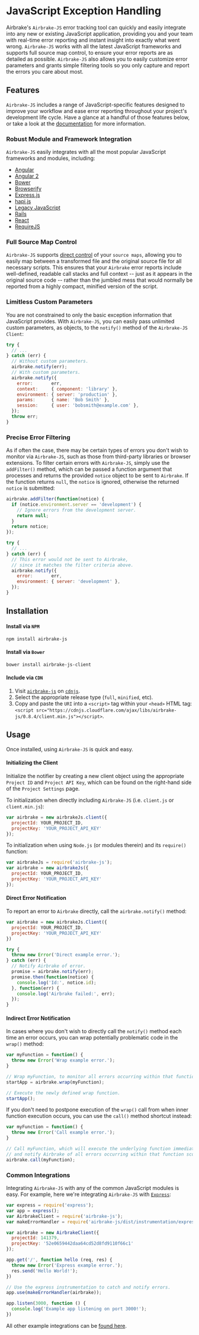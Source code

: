 # JavaScript Exception Handling

Airbrake's `Airbrake-JS` error tracking tool can quickly and easily integrate into any new or existing JavaScript application, providing you and your team with real-time error reporting and instant insight into exactly what went wrong.  `Airbrake-JS` works with all the latest JavaScript frameworks and supports full source map control, to ensure your error reports are as detailed as possible.  `Airbrake-JS` also allows you to easily customize error parameters and grants simple filtering tools so you only capture and report the errors you care about most.

## Features

`Airbrake-JS` includes a range of JavaScript-specific features designed to improve your workflow and ease error reporting throughout your project's development life cycle.  Have a glance at a handful of those features below, or take a look at the [documentation](https://github.com/airbrake/airbrake-js) for more information.

### Robust Module and Framework Integration

`Airbrake-JS` easily integrates with all the most popular JavaScript frameworks and modules, including:

- [Angular](https://github.com/airbrake/airbrake-js/blob/master/examples/angular)
- [Angular 2](https://github.com/airbrake/airbrake-js/blob/master/examples/angular-2)
- [Bower](https://github.com/airbrake/airbrake-js/blob/master/examples/bower-wiredep)
- [Browserify](https://github.com/airbrake/airbrake-js/blob/master/examples/browserify)
- [Express.js](https://github.com/airbrake/airbrake-js/blob/master/examples/express)
- [hapi.js](https://github.com/airbrake/airbrake-js/blob/master/examples/hapi)
- [Legacy JavaScript](https://github.com/airbrake/airbrake-js/blob/master/examples/legacy)
- [Rails](https://github.com/airbrake/airbrake-js/blob/master/examples/rails)
- [React](https://github.com/airbrake/airbrake-js/blob/master/examples/react)
- [RequireJS](https://github.com/airbrake/airbrake-js/blob/master/examples/requirejs)

### Full Source Map Control

`Airbrake-JS` supports [direct control](https://github.com/airbrake/airbrake-js#source-map) of your `source maps`, allowing you to easily map between a transformed file and the original source file for all necessary scripts.  This ensures that your `Airbrake` error reports include well-defined, readable call stacks and full context -- just as it appears in the original source code -- rather than the jumbled mess that would normally be reported from a highly compact, minified version of the script. 

### Limitless Custom Parameters

You are not constrained to only the basic exception information that JavaScript provides.  With `Airbrake-JS`, you can easily pass unlimited custom parameters, as objects, to the `notify()` method of the `Airbrake-JS Client`:

```js
try {
  // ...
} catch (err) {
  // Without custom parameters.
  airbrake.notify(err);
  // With custom parameters.
  airbrake.notify({
    error:       err,
    context:     { component: 'library' },
    environment: { server: 'production' },
    params:      { name: 'Bob Smith' },
    session:     { user: 'bobsmith@example.com' },
  });
  throw err;
}
```

### Precise Error Filtering

As if often the case, there may be certain types of errors you don't wish to monitor via `Airbrake-JS`, such as those from third-party libraries or browser extensions.  To filter certain errors with `Airbrake-JS`, simply use the `addFilter()` method, which can be passed a function argument that processes and returns the provided `notice` object to be sent to `Airbrake`.  If the function returns `null`, the `notice` is ignored, otherwise the returned `notice` is submitted:

```js
airbrake.addFilter(function(notice) {
  if (notice.environment.server == 'development') {
    // Ignore errors from the development server.
    return null;
  }
  return notice;
});

try {
  // ...
} catch (err) {
  // This error would not be sent to Airbrake, 
  // since it matches the filter criteria above.
  airbrake.notify({
    error:       err,
    environment: { server: 'development' },
  });
}
```

## Installation

#### Install via `NPM`

```
npm install airbrake-js
```

#### Install via `Bower`

```
bower install airbrake-js-client
```

#### Include via `CDN`

1. Visit [`airbrake-js`](https://cdnjs.com/libraries/airbrake-js) on [`cdnjs`](https://cdnjs.com/libraries/airbrake-js).
2. Select the appropriate release type (`full`, `minified`, etc).
3. Copy and paste the `URI` into a `<script>` tag within your `<head>` HTML tag: `<script src="https://cdnjs.cloudflare.com/ajax/libs/airbrake-js/0.8.4/client.min.js"></script>`.

## Usage

Once installed, using `Airbrake-JS` is quick and easy.

#### Initializing the Client

Initialize the notifier by creating a new client object using the appropriate `Project ID` and `Project API Key`, which can be found on the right-hand side of the `Project Settings` page.

To initialization when directly including `Airbrake-JS` (i.e. `client.js` or `client.min.js`):

```js
var airbrake = new airbrakeJs.client({
  projectId: YOUR_PROJECT_ID,
  projectKey: 'YOUR_PROJECT_API_KEY'
});
```

To initialization when using `Node.js` (or modules therein) and its `require()` function:

```js
var airbrakeJs = require('airbrake-js');
var airbrake = new airbrakeJs({
  projectId: YOUR_PROJECT_ID,
  projectKey: 'YOUR_PROJECT_API_KEY'
});
```

#### Direct Error Notification

To report an error to `Airbrake` directly, call the `airbrake.notify()` method:

```js
var airbrake = new airbrakeJs.Client({
  projectId: YOUR_PROJECT_ID, 
  projectKey: 'YOUR_PROJECT_API_KEY'
})

try {
  throw new Error('Direct example error.');
} catch (err) {
  // Notify Airbrake of error.
  promise = airbrake.notify(err);
  promise.then(function(notice) {
    console.log('Id:', notice.id);
  }, function(err) {
    console.log('Airbrake failed:', err);
  });
}
```

#### Indirect Error Notification

In cases where you don't wish to directly call the `notify()` method each time an error occurs, you can wrap potentially problematic code in the `wrap()` method:

```js
var myFunction = function() {
  throw new Error('Wrap example error.');
}

// Wrap myFunction, to monitor all errors occurring within that function scope.
startApp = airbrake.wrap(myFunction);

// Execute the newly defined wrap function.
startApp();
```

If you don't need to postpone execution of the `wrap()` call from when inner function execution occurs, you can use the `call()` method shortcut instead:

```js
var myFunction = function() {
  throw new Error('Call example error.');
}

// Call myFunction, which will execute the underlying function immediately
// and notify Airbrake of all errors occurring within that function scope.
airbrake.call(myFunction);
```

### Common Integrations

Integrating `Airbrake-JS` with any of the common JavaScript modules is easy.  For example, here we're integrating `Airbrake-JS` with [`Express`](https://expressjs.com/):

```js
var express = require('express');
var app = express();
var AirbrakeClient = require('airbrake-js');
var makeErrorHandler = require('airbrake-js/dist/instrumentation/express');

var airbrake = new AirbrakeClient({
  projectId: 141379, 
  projectKey: '52e0659442daa64cd52d8fd9110f66c1'
});

app.get('/', function hello (req, res) {
  throw new Error('Express example error.');
  res.send('Hello World!');
})

// Use the express instrumentation to catch and notify errors.
app.use(makeErrorHandler(airbrake));

app.listen(3000, function () {
  console.log('Example app listening on port 3000!');
})
```

All other example integrations can be [found here](https://github.com/airbrake/airbrake-js/tree/master/examples).